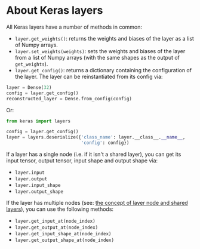 # About Keras layers

All Keras layers have a number of methods in common:

- `layer.get_weights()`: returns the weights and biases of the layer as a list of Numpy arrays.
- `layer.set_weights(weights)`: sets the weights and biases of the layer from a list of Numpy arrays (with the same shapes as the output of `get_weights`).
- `layer.get_config()`: returns a dictionary containing the configuration of the layer. The layer can be reinstantiated from its config via:

```python
layer = Dense(32)
config = layer.get_config()
reconstructed_layer = Dense.from_config(config)
```

Or:

```python
from keras import layers

config = layer.get_config()
layer = layers.deserialize({'class_name': layer.__class__.__name__,
                            'config': config})
```

If a layer has a single node (i.e. if it isn't a shared layer), you can get its input tensor, output tensor, input shape and output shape via:

- `layer.input`
- `layer.output`
- `layer.input_shape`
- `layer.output_shape`

If the layer has multiple nodes (see: [the concept of layer node and shared layers](/getting-started/functional-api-guide/#the-concept-of-layer-node)), you can use the following methods:

- `layer.get_input_at(node_index)`
- `layer.get_output_at(node_index)`
- `layer.get_input_shape_at(node_index)`
- `layer.get_output_shape_at(node_index)`
